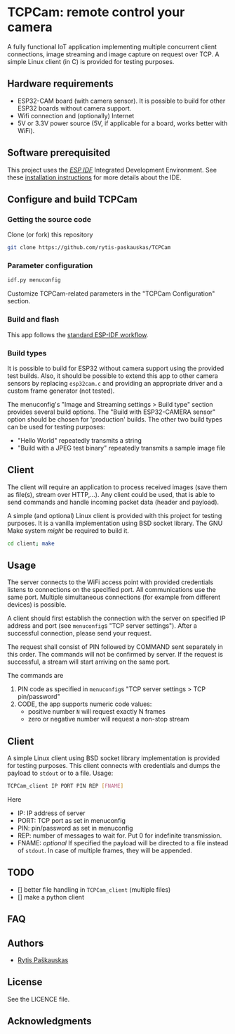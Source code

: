# TCPCam: remote control your camera

A fully functional IoT application implementing multiple concurrent client connections, image streaming and image capture on request over TCP.
A simple Linux client (in C) is provided for testing purposes.

## Hardware requirements
- ESP32-CAM board (with camera sensor). 
  It is possible to build for other ESP32 boards without camera support.
- Wifi connection and (optionally) Internet
- 5V or 3.3V power source (5V, if applicable for a board, works better with WiFi).

## Software prerequisited
This project uses the [*ESP IDF*](https://github.com/espressif/esp-idf "ESP-IDF on Github") Integrated Development Environment.
See these [installation instructions](https://docs.espressif.com/projects/esp-idf/en/latest/esp32/get-started/index.html#installation-step-by-step "install and setup ESP IDF")
for more details about the IDE.

## Configure and build TCPCam

### Getting the source code
Clone (or fork) this repository
```sh
git clone https://github.com/rytis-paskauskas/TCPCam
```

### Parameter configuration
```sh
idf.py menuconfig
```
Customize TCPCam-related parameters in the "TCPCam Configuration" section.

### Build and flash
This app follows the [standard ESP-IDF workflow](https://docs.espressif.com/projects/esp-idf/en/latest/esp32/get-started/index.html#step-6-connect-your-device "ESP IDF build workflow").

### Build types 
It is possible to build for ESP32 without camera support using the provided test builds. Also, it should be possible to extend this app to other camera sensors by replacing `esp32cam.c` and providing an appropriate driver and a custom frame generator (not tested).

The menuconfig's "Image and Streaming settings > Build type" section provides several build options. The "Build with ESP32-CAMERA sensor" option should be chosen for 'production' builds. The other two build types can be used for testing purposes:
- "Hello World" repeatedly transmits a string
- "Build with a JPEG test binary" repeatedly transmits a sample image file

## Client
The client will require an application to process received images (save them as file(s), stream over HTTP,...). 
Any client could be used, that is able to send commands and handle incoming packet data (header and payload).


A simple (and optional) Linux client is provided with this project for testing purposes. It is a vanilla implementation using BSD socket library. The GNU Make system *might* be required to build it. 
```sh
cd client; make
```

## Usage
The server connects to the WiFi access point with provided credentials  listens to connections on the specified port. All communications use the same port. Multiple simultaneous connections (for example from different devices) is possible.

A client should first establish the connection with the server on specified IP address and port (see `menuconfig`s "TCP server settings").
After a successful connection, please send your request.

The request shall consist of PIN followed by COMMAND sent separately in this order. The commands will not be confirmed by server.
If the request is successful, a stream will start arriving on the same port.

The commands are
1. PIN code as specified in `menuconfig`s "TCP server settings > TCP pin/password"
2. CODE, the app supports numeric code values:
   - positive number `N` will request exactly N frames
   - zero or negative number will request a non-stop stream
  
## Client
A simple Linux client using BSD socket library implementation is provided for testing purposes.
This client connects with credentials and dumps the payload to `stdout` or to a file.
Usage:
```sh
TCPCam_client IP PORT PIN REP [FNAME]
```
Here
- IP:   IP address of server
- PORT:  TCP port as set in menuconfig
- PIN: pin/password as set in menuconfig
- REP: number of messages to wait for. Put 0 for indefinite transmission.
- FNAME: *optional* If specified the payload will be directed to a file instead of `stdout`. In case of multiple frames, they will be appended.

## TODO
- [] better file handling in `TCPCam_client` (multiple files)
- [] make a python client

## FAQ

## Authors
* [Rytis Paškauskas](https://github.com/rytis-paskauskas)

## License
See the LICENCE file.

## Acknowledgments
